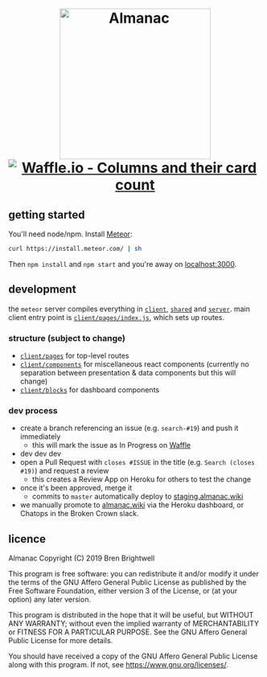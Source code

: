 <h1 align="center">
   <img src="https://raw.githubusercontent.com/quarterto/almanac/5e34a38/public/images/logo.png" alt="Almanac" width="300"><br>

   <a href="http://waffle.io/quarterto/almanac">
      <img alt="Waffle.io - Columns and their card count" src="https://badge.waffle.io/quarterto/almanac.svg?columns=Next%20release,In%20progress">
   </a>
</h1>

## getting started

You'll need node/npm. Install [Meteor](https://www.meteor.com/):

```sh
curl https://install.meteor.com/ | sh
```

Then `npm install` and `npm start` and you're away on [localhost:3000](http://localhost:3000).

## development

the `meteor` server compiles everything in [`client`](/client), [`shared`](/shared) and [`server`](/server). main client entry point is [`client/pages/index.js`](/client/pages/index.js), which sets up routes.

### structure (subject to change)

 - [`client/pages`](/client/pages) for top-level routes
 - [`client/components`](/client/components) for miscellaneous react components (currently no separation between presentation & data components but this will change)
 - [`client/blocks`](/client/blocks) for dashboard components

### dev process

 - create a branch referencing an issue (e.g. `search-#19`) and push it immediately
   - this will mark the issue as In Progress on [Waffle](http://waffle.io/quarterto/almanac)
 - dev dev dev
 - open a Pull Request with `closes #ISSUE` in the title (e.g. `Search (closes #19)`) and request a review
   - this creates a Review App on Heroku for others to test the change
 - once it's been approved, merge it
   - commits to `master` automatically deploy to [staging.almanac.wiki](http://staging.almanac.wiki)
 - we manually promote to [almanac.wiki](http://almanac.wiki) via the Heroku dashboard, or Chatops in the Broken Crown slack.

## licence

Almanac
Copyright (C) 2019 Bren Brightwell

This program is free software: you can redistribute it and/or modify
it under the terms of the GNU Affero General Public License as
published by the Free Software Foundation, either version 3 of the
License, or (at your option) any later version.

This program is distributed in the hope that it will be useful,
but WITHOUT ANY WARRANTY; without even the implied warranty of
MERCHANTABILITY or FITNESS FOR A PARTICULAR PURPOSE.  See the
GNU Affero General Public License for more details.

You should have received a copy of the GNU Affero General Public License
along with this program.  If not, see <https://www.gnu.org/licenses/>.

